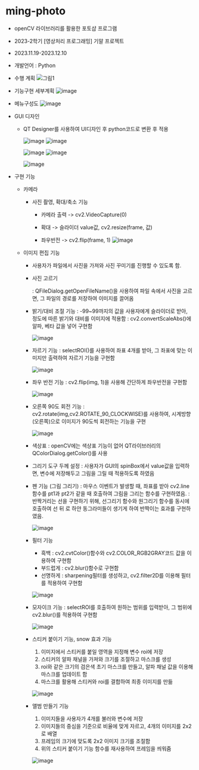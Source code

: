 # ming-photo
* openCV 라이브러리를 활용한 포토샵 프로그램
* 2023-2학기 [영상처리 프로그래밍] 기말 프로젝트
* 2023.11.19-2023.12.10
* 개발언어 : Python

* 수행 계획
  ![그림1](https://github.com/MinseoK1m/ming-photo/assets/138808284/1b9112c1-3964-4dd6-a585-e9b2e56fe2f0)

* 기능구현 세부계획
  ![image](https://github.com/MinseoK1m/ming-photo/assets/138808284/c59e01f5-290f-4c09-9129-6edf6ab6a04f)

* 메뉴구성도
  ![image](https://github.com/MinseoK1m/ming-photo/assets/138808284/da15c149-6e6c-43bd-9d00-e515cd8b16da)


* GUI 디자인
  * QT Designer를 사용하여 UI디자인 후 python코드로 변환 후 적용
   
     ![image](https://github.com/MinseoK1m/ming-photo/assets/138808284/94bcd50b-ce17-4340-a8f2-d39ce79d1219)
     ![image](https://github.com/MinseoK1m/ming-photo/assets/138808284/42b86298-bddd-4cd4-9a24-b83607023d2e)
     
     ![image](https://github.com/MinseoK1m/ming-photo/assets/138808284/a420be92-727d-4e2e-a16b-9dd67e06ed8b)
     ![image](https://github.com/MinseoK1m/ming-photo/assets/138808284/c7602cc1-40a4-45f2-8c6b-a84ba3ed5db6)
     
     ![image](https://github.com/MinseoK1m/ming-photo/assets/138808284/63be7030-cb51-41d4-8860-5a3ece9cee03)

* 구현 기능
  * 카메라
    * 사진 촬영, 확대/축소 기능
      - 카메라 출력 -> cv2.VideoCapture(0)
      
      - 확대 -> 슬라이더 value값, cv2.resize(frame, 값)
      
      - 좌우반전 -> cv2.flip(frame, 1)
       ![image](https://github.com/MinseoK1m/ming-photo/assets/138808284/26a178bc-992d-471b-8f97-484ffeaa2f7b)


  * 이미지 편집 기능
    * 사용자가 파일에서 사진을 가져와 사진 꾸미기를 진행할 수 있도록 함.
    * 사진 고르기

      : QFileDialog.getOpenFileName()을 사용하여 파일 속에서 사진을 고르면, 그 파일의  경로를 저장하여 이미지를 끌어옴
    - 밝기/대비 조절 기능
      : -99~99까지의 값을 사용자에게 슬라이더로 받아, 정도에 따른 밝기와 대비를 이미지에 적용함
      : cv2.convertScaleAbs()에 알파, 베타 값을 넣어 구현함
      
      ![image](https://github.com/MinseoK1m/ming-photo/assets/138808284/927449b5-af86-4099-bec4-5b5d4d3f120f)
      
    - 자르기 기능
      : selectROI()를 사용하여 좌표 4개를 받아, 그 좌표에 맞는 이미지만 출력하여 자르기 기능을 구현함
      
      ![image](https://github.com/MinseoK1m/ming-photo/assets/138808284/437bc5de-1eb6-46b7-8319-52ec46cbf146)
      
    - 좌우 반전 기능
      : cv2.flip(img, 1)을 사용해 간단하게 좌우반전을 구현함
      
      ![image](https://github.com/MinseoK1m/ming-photo/assets/138808284/6001ec7b-3ad3-4d5d-9c6e-391188ff963b)
      
    - 오른쪽 90도 회전 기능
      : cv2.rotate(img,cv2.ROTATE_90_CLOCKWISE)를 사용하여, 시계방향(오른쪽)으로 이미지가 90도씩 회전하는 기능을 구현
      
      ![image](https://github.com/MinseoK1m/ming-photo/assets/138808284/0febf9eb-d6be-4bfc-93fb-fe8d4ce4e7ca)
 
    - 색상표
      : openCV에는 색상표 기능이 없어 QT라이브러리의 QColorDialog.getColor()를 사용
      
    - 그리기 도구 두께 설정
      : 사용자가 GUI의 spinBox에서 value값을 입력하면, 변수에 저장해두고 그림을 그릴 때 적용하도록 하였음
 
    -  펜 기능 (그림 그리기)
      : 마우스 이벤트가 발생할 때, 좌표를 받아 cv2.line함수를 pt1과 pt2가 같을 때 호출하여     그림을 그리는 함수를 구현하였음.
      : 반짝거리는 선을 구현하기 위해, 선그리기 함수와 원그리기 함수를 동시에 호출하여 선 뒤   로 하얀 동그라미들이 생기게 하여 반짝이는 효과를 구현하였음.

       ![image](https://github.com/MinseoK1m/ming-photo/assets/138808284/e8921ea8-9492-468f-8c25-986788f2bbb9)

    - 필터 기능
      * 흑백 : cv2.cvtColor()함수와 cv2.COLOR_RGB2GRAY코드 값을 이용하여 구현함
      * 부드럽게 : cv2.blur()함수로 구현함
      * 선명하게 : sharpening필터를 생성하고, cv2.filter2D를 이용해 필터를 적용하여 구현함
    
       ![image](https://github.com/MinseoK1m/ming-photo/assets/138808284/176941c6-e9b3-4db4-ac97-6f99747d5f10)

     - 모자이크 기능
      : selectROI를 호출하여 원하는 범위를 입력받아, 그 범위에 cv2.blur()를 적용하여 구현함
  
       ![image](https://github.com/MinseoK1m/ming-photo/assets/138808284/5c565304-e3dd-4e85-ab1e-35a2e4673fd5)
  
     -  스티커 붙이기 기능, snow 효과 기능
        1. 이미지에서 스티커를 붙일 영역을 지정해 변수 roi에 저장
        2. 스티커의 알파 채널을 가져와 크기를 조절하고 마스크를 생성
        3. roi와 같은 크기의 검은색 초기 마스크를 만들고, 알파 채널 값을 이용해 마스크를 업데이트 함
        4. 마스크를 활용해 스티커와 roi를 결합하여 최종 이미지를 만듦
         
         ![image](https://github.com/MinseoK1m/ming-photo/assets/138808284/c0c617bf-0a15-40c3-a86e-909effbb897d)
  
    - 앨범 만들기 기능
        1. 이미지들을 사용자가 4개를 불러와 변수에 저장
        2. 이미지들의 중심을 기준으로 비율에 맞게 자르고, 4개의 이미지를 2x2로 배열
        3. 프레임의 크기에 맞도록 2x2 이미지 크기를 조절함
        4. 위의 스티커 붙이기 기능 함수를 재사용하여 프레임을 씌워줌
  
       ![image](https://github.com/MinseoK1m/ming-photo/assets/138808284/b8fbe376-b9d5-4802-ae94-22001f07c945)



